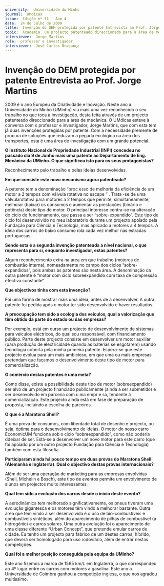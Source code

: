 ```yaml
---
university:  Universidade do Minho
journal:  UMdicas
issue:  Edição nº 71 - Ano 4
date:  24 de Julho de 2009
title:  Invenção do DEM protegida por patente Entrevista ao Prof. Jorge Martins
topic:  Academia. um projecto patenteado direccionado para a área de mecânica
interviewee:  Jorge Martins
role:  professor e investigador
interviewer:  José Carlos Bragança
--- 
```


# Invenção do DEM protegida por patente Entrevista ao Prof. Jorge Martins 

2009 é o ano Europeu da Criatividade e Inovação. Neste ano a Universidade do Minho (UMinho) viu mais uma vez reconhecido o seu trabalho no que toca à investigação, desta feita através de um projecto patenteado direccionado para a área de mecânica. O UMdicas esteve à conversa com o professor e investigador, Jorge Martins, que com esta tem já duas invenções protegidas por patente.
Com a necessidade premente de procura de soluções que reduzam a pegada ecológica na área dos transportes, esta é uma área de investigação com um grande potencial.
 

**O Instituto Nacional de Propriedade Industrial (INPI) concedeu no passado dia 9 de Junho mais uma patente ao Departamento de Eng. Mecânica da UMinho. O que significou isto para os seus protagonistas?**

Reconhecimento pelo trabalho e pelas ideias desenvolvidas.


**Em que consiste este novo mecanismo agora patenteado?**

A patente tem a denominação “proc esso de melhoria da eficiência de um motor a 2 tempos com válvula rotativa no escape ” . Trata -se de uma válvularotativa para motores a 2 tempos que permite, simultaneamente, melhorar (baixar) os consumos e aumentar as prestações (binário e potência) deste tipo de motor. O principal interesse centra-se na alteração do ciclo de funcionamento, que passa a ser “sobre-expandido”.
Este tipo de ciclo foi desenvolvido no meu laboratório durante um projecto apoiado pela Fundação para Ciência e Tecnologia, mas aplicado a motores a 4 tempos.
A ideia dos carros de baixo consumo rola cada vez melhor nas estradas portuguesas.
 

**Sendo esta é a segunda invenção patenteada a nível nacional, o que representa para si, enquanto investigador, estas patentes?**

Algum reconhecimento extra na área em que trabalho (motores de combustão interna), nomeadamente no campo dos ciclos “sobre-expandidos”, pois ambas as patentes são nesta área.
A denominação da outra patente é “motor com ciclo sobreexpandido com taxa de compressão efectiva constante”
 

**Que objectivos tinha com esta invenção?**

Foi uma forma de mostrar mais uma ideia, antes de a desenvolver.
A outra patente foi pedida após o motor ter sido desenvolvido e haver resultados.
 

**A preocupação tem sido a ecologia dos veículos, qual a valorização que têm obtido da parte do estado ou das empresas?**

Por exemplo, está em curso um projecto de desenvolvimento de sistemas para veículos eléctricos, do qual sou responsável, com financiamento público. Parte deste projecto consiste em desenvolver um motor auxiliar (para produção de electricidade quando as baterias se esgotarem) usando tecnologia coberta pela minha primeira patente.
Espera-se que este projecto evolua para um mais ambicioso, em que uma ou mais empresas pretendam que façamos o desenvolvimento deste tipo de motor para comercialização.
 

**O comércio destas patentes é uma meta?**

Como disse, existe a possibilidade deste tipo de motor (sobreexpandido) ser alvo de um projecto financiado publicamente (ainda a ser submetido) e ser desenvolvido em parceria com u ma empr e sa, tendente à comercialização. Este projecto ainda está em fase de preparação de proposta, incluindo a escolha de parceiros.
 

**O que é a Maratona Shell?**

É uma prova de consumos, com liberdade total de desenho e projecto, ou seja, óptima para o desenvolvimento de ideias. O motor do nosso carro EconomicUM funciona sob o ciclo “sobreexpandido”, como não poderia ddeixar de ser. Está-se a desenvolver um novo motor para este carro (que foi apoiado por um outro projecto Fundação para Ciência e Tecnologia) também com esta filosofia.
 

**Participaram ainda há pouco tempo em duas provas do Maratona Shell (Alemanha e Inglaterra). Qual o objectivo destas provas internacionais?**

Além de ser uma operação de marketing para as empresas envolvidas (Shell, Michelin e Bosch), este tipo de eventos permite um envolvimento de alunos em projectos muito interessantes.
 

**Qual tem sido a evolução dos carros desde o inicio deste evento?**

A aerodinâmica tem melhorado significativamente, os pneus tiveram uma evolução gigantesca e os motores têm vindo a melhorar bastante. Outra área que tem vindo a ser desenvolvida é o uso de bio-combustíveis e combustíveis sintéticos, além do aparecimento de pilhas de combustível (a hidrogénio) e carros solares. Uma outra evolução foi o aparecimento de uma classe diferente “Urban Concept”, que pretende emular carros de cidade.
Eu tenho um projecto para fabrico de um destes carros, híbrido, que deverá ser homologado para uso rodoviário, além de entrar nestas competições.
 

**Qual foi a melhor posição conseguida pela equipa da UMinho?**

Este ano fizemos a marca de 1565 km/L em Inglaterra, o que correspondeu ao 4º lugar entre os carros com motores a gasolina.
Este ano a Universidade de Coimbra ganhou a competição inglesa, o que nos agradou muitíssimo.

